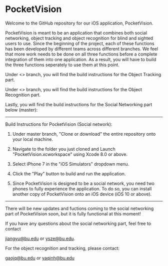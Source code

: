 # PocketVision

Welcome to the GitHub repository for our iOS application, PocketVision.
    
PocketVision is meant to be an application that combines both social networking, object tracking and object recognition for blind and sighted users to use. Since the beginning of the project, each of these functions has been developed by different teams across different branches. We feel that more work needs to be done on all three functions before a complete integration of them into one application. As a result, you will have to build the three functions seperately to use them at this point.


Under <> branch, you will find the build instructions for the Object Tracking part.

Under <> branch, you will find the build instructions for the Object Recognition part.

Lastly, you will find the build instructions for the Social Networking part below (master): 


---

Build Instructions for PocketVision (Social network):

1. Under master branch, "Clone or download" the entire repository onto your local machine.

2. Navigate to the folder you just cloned and Launch "PocketVision.xcworkspace" using Xcode 8.0 or above.

3. Select iPhone 7 in the "iOS Simulators" dropdown menu.

4. Click the "Play" button to build and run the application.

5. Since PocketVision is designed to be a social network, you need two phones to fully experience the application. To do so, you can install another copy of PocketVision onto an iOS device (iOS 10 or above).  

---

There will be new updates and fuctions coming to the social networking part of PocketVision soon, but it is fully functional at this moment!

If you have any questions about the social networking part, feel free to contact

jiangyu@bu.edu or  ysze@bu.edu.

For the object recognition and tracking, please contact:

gaojq@bu.edu or yaqinh@bu.edu
